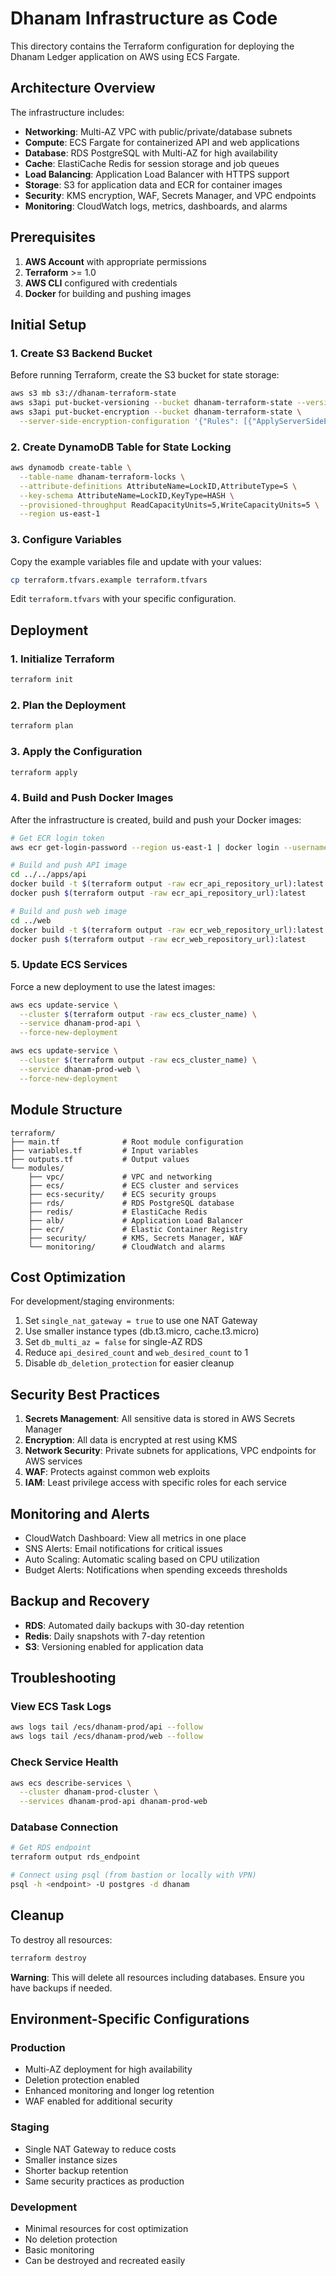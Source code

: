# Dhanam Infrastructure as Code

This directory contains the Terraform configuration for deploying the Dhanam Ledger application on AWS using ECS Fargate.

## Architecture Overview

The infrastructure includes:

- **Networking**: Multi-AZ VPC with public/private/database subnets
- **Compute**: ECS Fargate for containerized API and web applications
- **Database**: RDS PostgreSQL with Multi-AZ for high availability
- **Cache**: ElastiCache Redis for session storage and job queues
- **Load Balancing**: Application Load Balancer with HTTPS support
- **Storage**: S3 for application data and ECR for container images
- **Security**: KMS encryption, WAF, Secrets Manager, and VPC endpoints
- **Monitoring**: CloudWatch logs, metrics, dashboards, and alarms

## Prerequisites

1. **AWS Account** with appropriate permissions
2. **Terraform** >= 1.0
3. **AWS CLI** configured with credentials
4. **Docker** for building and pushing images

## Initial Setup

### 1. Create S3 Backend Bucket

Before running Terraform, create the S3 bucket for state storage:

```bash
aws s3 mb s3://dhanam-terraform-state
aws s3api put-bucket-versioning --bucket dhanam-terraform-state --versioning-configuration Status=Enabled
aws s3api put-bucket-encryption --bucket dhanam-terraform-state \
  --server-side-encryption-configuration '{"Rules": [{"ApplyServerSideEncryptionByDefault": {"SSEAlgorithm": "AES256"}}]}'
```

### 2. Create DynamoDB Table for State Locking

```bash
aws dynamodb create-table \
  --table-name dhanam-terraform-locks \
  --attribute-definitions AttributeName=LockID,AttributeType=S \
  --key-schema AttributeName=LockID,KeyType=HASH \
  --provisioned-throughput ReadCapacityUnits=5,WriteCapacityUnits=5 \
  --region us-east-1
```

### 3. Configure Variables

Copy the example variables file and update with your values:

```bash
cp terraform.tfvars.example terraform.tfvars
```

Edit `terraform.tfvars` with your specific configuration.

## Deployment

### 1. Initialize Terraform

```bash
terraform init
```

### 2. Plan the Deployment

```bash
terraform plan
```

### 3. Apply the Configuration

```bash
terraform apply
```

### 4. Build and Push Docker Images

After the infrastructure is created, build and push your Docker images:

```bash
# Get ECR login token
aws ecr get-login-password --region us-east-1 | docker login --username AWS --password-stdin $(terraform output -raw ecr_api_repository_url)

# Build and push API image
cd ../../apps/api
docker build -t $(terraform output -raw ecr_api_repository_url):latest .
docker push $(terraform output -raw ecr_api_repository_url):latest

# Build and push web image
cd ../web
docker build -t $(terraform output -raw ecr_web_repository_url):latest .
docker push $(terraform output -raw ecr_web_repository_url):latest
```

### 5. Update ECS Services

Force a new deployment to use the latest images:

```bash
aws ecs update-service \
  --cluster $(terraform output -raw ecs_cluster_name) \
  --service dhanam-prod-api \
  --force-new-deployment

aws ecs update-service \
  --cluster $(terraform output -raw ecs_cluster_name) \
  --service dhanam-prod-web \
  --force-new-deployment
```

## Module Structure

```
terraform/
├── main.tf              # Root module configuration
├── variables.tf         # Input variables
├── outputs.tf           # Output values
└── modules/
    ├── vpc/             # VPC and networking
    ├── ecs/             # ECS cluster and services
    ├── ecs-security/    # ECS security groups
    ├── rds/             # RDS PostgreSQL database
    ├── redis/           # ElastiCache Redis
    ├── alb/             # Application Load Balancer
    ├── ecr/             # Elastic Container Registry
    ├── security/        # KMS, Secrets Manager, WAF
    └── monitoring/      # CloudWatch and alarms
```

## Cost Optimization

For development/staging environments:

1. Set `single_nat_gateway = true` to use one NAT Gateway
2. Use smaller instance types (db.t3.micro, cache.t3.micro)
3. Set `db_multi_az = false` for single-AZ RDS
4. Reduce `api_desired_count` and `web_desired_count` to 1
5. Disable `db_deletion_protection` for easier cleanup

## Security Best Practices

1. **Secrets Management**: All sensitive data is stored in AWS Secrets Manager
2. **Encryption**: All data is encrypted at rest using KMS
3. **Network Security**: Private subnets for applications, VPC endpoints for AWS services
4. **WAF**: Protects against common web exploits
5. **IAM**: Least privilege access with specific roles for each service

## Monitoring and Alerts

- CloudWatch Dashboard: View all metrics in one place
- SNS Alerts: Email notifications for critical issues
- Auto Scaling: Automatic scaling based on CPU utilization
- Budget Alerts: Notifications when spending exceeds thresholds

## Backup and Recovery

- **RDS**: Automated daily backups with 30-day retention
- **Redis**: Daily snapshots with 7-day retention
- **S3**: Versioning enabled for application data

## Troubleshooting

### View ECS Task Logs

```bash
aws logs tail /ecs/dhanam-prod/api --follow
aws logs tail /ecs/dhanam-prod/web --follow
```

### Check Service Health

```bash
aws ecs describe-services \
  --cluster dhanam-prod-cluster \
  --services dhanam-prod-api dhanam-prod-web
```

### Database Connection

```bash
# Get RDS endpoint
terraform output rds_endpoint

# Connect using psql (from bastion or locally with VPN)
psql -h <endpoint> -U postgres -d dhanam
```

## Cleanup

To destroy all resources:

```bash
terraform destroy
```

**Warning**: This will delete all resources including databases. Ensure you have backups if needed.

## Environment-Specific Configurations

### Production
- Multi-AZ deployment for high availability
- Deletion protection enabled
- Enhanced monitoring and longer log retention
- WAF enabled for additional security

### Staging
- Single NAT Gateway to reduce costs
- Smaller instance sizes
- Shorter backup retention
- Same security practices as production

### Development
- Minimal resources for cost optimization
- No deletion protection
- Basic monitoring
- Can be destroyed and recreated easily